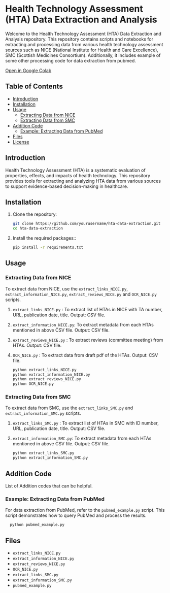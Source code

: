 # Health Technology Assessment (HTA) Data Extraction and Analysis

Welcome to the Health Technology Assessment (HTA) Data Extraction and Analysis repository. This repository contains scripts and notebooks for extracting and processing data from various health technology assessment sources such as NICE (National Institute for Health and Care Excellence), SMC (Scottish Medicines Consortium). Additionally, it includes example of some other processing code for data extraction from pubmed.

[Open in Google Colab](https://colab.research.google.com/drive/1jFb5-wOlgoDOfyrlmS_QrTYmzNQ_wm_l?usp=sharing)


## Table of Contents

- [Introduction](#introduction)
- [Installation](#installation)
- [Usage](#usage)
  - [Extracting Data from NICE](#extracting-data-from-nice)
  - [Extracting Data from SMC](#extracting-data-from-smc)
- [Addition Code](#addition-code)
  - [Example: Extracting Data from PubMed](#example-extracting-data-from-pubmed)
- [Files](#files)
- [License](#license)

## Introduction

Health Technology Assessment (HTA) is a systematic evaluation of properties, effects, and impacts of health technology. This repository provides tools for extracting and analyzing HTA data from various sources to support evidence-based decision-making in healthcare.

## Installation

1. Clone the repository:
   ```bash
   git clone https://github.com/yourusername/hta-data-extraction.git
   cd hta-data-extraction
   ```
2. Install the required packages::
    ```bash 
    pip install -r requirements.txt
    ```
## Usage

### Extracting Data from NICE
To extract data from NICE, use the `extract_links_NICE.py`, `extract_information_NICE.py`, `extract_reviews_NICE.py` and `OCR_NICE.py` scripts.

1. `extract_links_NICE.py` : To extract list of HTAs in NICE with TA number, URL, publication date, title. Output: CSV file.
2. `extract_information_NICE.py`: To extract metadata from each HTAs mentioned in above CSV file. Output: CSV file.
3. `extract_reviews_NICE.py` : To extract reviews (committee meeting) from HTAs. Output: CSV file.
4. `OCR_NICE.py` : To extract data from draft pdf of the HTAs. Output: CSV file.

    ```bash
    python extract_links_NICE.py
    python extract_information_NICE.py
    python extract_reviews_NICE.py
    python OCR_NICE.py
    ```
### Extracting Data from SMC
To extract data from SMC, use the `extract_links_SMC.py` and `extract_information_SMC.py` scripts.

1. `extract_links_SMC.py` : To extract list of HTAs in SMC with ID number, URL, publication date, title. Output: CSV file.
2. `extract_information_SMC.py`: To extract metadata from each HTAs mentioned in above CSV file. Output: CSV file.

    ```bash
    python extract_links_SMC.py
    python extract_information_SMC.py
    ```

## Addition Code
List of Addition codes that can be helpful.

### Example: Extracting Data from PubMed
For data extraction from PubMed, refer to the `pubmed_example.py` script. This script demonstrates how to query PubMed and process the results.

  ```bash
    python pubmed_example.py
  ```

## Files

- `extract_links_NICE.py`
- `extract_information_NICE.py`
- `extract_reviews_NICE.py`
- `OCR_NICE.py`
- `extract_links_SMC.py`
- `extract_information_SMC.py`
- `pubmed_example.py`
